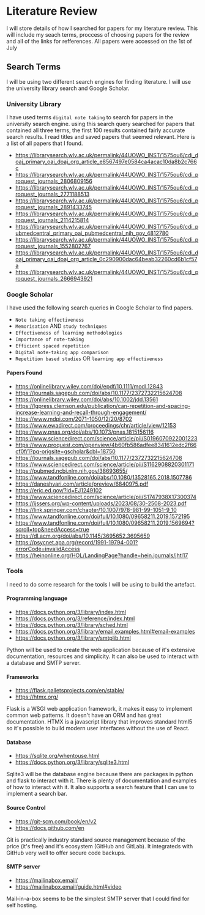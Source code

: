 # Literature Review

I will store details of how I searched for papers for my literature review. This will include my seach terms, proccess of choosing papers for the review and all of the links for refferences. All papers were accessed on the 1st of July

## Search Terms 
I will be using two different search engines for finding literature. I will use the university library search and Google Scholar. 

### University Library 
I have used terms `digital note taking` to search for papers in the university search engine.
using this search query searched for papers that contained all three terms, the first 100 results contained fairly accurate search results.
I read titles and saved papers that seemed relevant. Here is a list of all papers that I found.

- https://librarysearch.wlv.ac.uk/permalink/44UOWO_INST/1575ou6/cdi_doaj_primary_oai_doaj_org_article_e8567497e0584ca4acac10da8b2c766c
- https://librarysearch.wlv.ac.uk/permalink/44UOWO_INST/1575ou6/cdi_proquest_journals_2806809156
- https://librarysearch.wlv.ac.uk/permalink/44UOWO_INST/1575ou6/cdi_proquest_journals_2771188513
- https://librarysearch.wlv.ac.uk/permalink/44UOWO_INST/1575ou6/cdi_proquest_journals_2891433745
- https://librarysearch.wlv.ac.uk/permalink/44UOWO_INST/1575ou6/cdi_proquest_journals_2114215814
- https://librarysearch.wlv.ac.uk/permalink/44UOWO_INST/1575ou6/cdi_pubmedcentral_primary_oai_pubmedcentral_nih_gov_4812780
- https://librarysearch.wlv.ac.uk/permalink/44UOWO_INST/1575ou6/cdi_proquest_journals_1552802767
- https://librarysearch.wlv.ac.uk/permalink/44UOWO_INST/1575ou6/cdi_doaj_primary_oai_doaj_org_article_0c290900dac64beab32260cd6b1cf57a
- https://librarysearch.wlv.ac.uk/permalink/44UOWO_INST/1575ou6/cdi_proquest_journals_2666943921

### Google Scholar
I have used the following search queries in Google Scholar to find papers. 
- `Note taking effectiveness`
- `Memorisation` AND `study techniques`
- `Effectiveness of learning methodologies`
- `Importance of note-taking`
- `Efficient spaced repetition`
- `Digital note-taking app comparison`
- `Repetition based studies` OR `learning app effectiveness`

#### Papers Found

- https://onlinelibrary.wiley.com/doi/epdf/10.1111/modl.12843
- https://journals.sagepub.com/doi/abs/10.1177/2372732215624708
- https://onlinelibrary.wiley.com/doi/abs/10.1002/jdd.13561 
- https://lgpress.clemson.edu/publication/can-repetition-and-spacing-increase-learning-and-recall-through-engagement/
- https://www.mdpi.com/2071-1050/12/20/8702
- https://www.ewadirect.com/proceedings/chr/article/view/12153
- https://www.pnas.org/doi/abs/10.1073/pnas.1815156116
- https://www.sciencedirect.com/science/article/pii/S0196070922001223
- https://www.proquest.com/openview/4b60fb586adfee8341612edc2f66cf0f/1?pq-origsite=gscholar&cbl=18750
- https://journals.sagepub.com/doi/abs/10.1177/2372732215624708
- https://www.sciencedirect.com/science/article/pii/S1162908820301171
- https://pubmed.ncbi.nlm.nih.gov/38693655/
- https://www.tandfonline.com/doi/abs/10.1080/13528165.2018.1507786
- https://daneshyari.com/article/preview/6840975.pdf
- https://eric.ed.gov/?id=EJ1249102
- https://www.sciencedirect.com/science/article/pii/S1747938X17300374
- https://ijssers.org/wp-content/uploads/2023/08/30-2508-2023.pdf
- https://link.springer.com/chapter/10.1007/978-981-99-1051-9_10
- https://www.tandfonline.com/doi/full/10.1080/09658211.2019.1572195
- https://www.tandfonline.com/doi/full/10.1080/09658211.2019.1569694?scroll=top&needAccess=true
- https://dl.acm.org/doi/abs/10.1145/3695652.3695659
- https://psycnet.apa.org/record/1991-19794-001?errorCode=invalidAccess
- https://heinonline.org/HOL/LandingPage?handle=hein.journals/jhtl17

### Tools

I need to do some research for the tools I will be using to build the artefact.

#### Programming language
- https://docs.python.org/3/library/index.html
- https://docs.python.org/3/reference/index.html
- https://docs.python.org/3/library/sched.html
- https://docs.python.org/3/library/email.examples.html#email-examples
- https://docs.python.org/3/library/smtplib.html

Python will be used to create the web application because of it's extensive documentation, resources and simplicity. It can also be used to interact with a database and SMTP server.
#### Frameworks
- https://flask.palletsprojects.com/en/stable/
- https://htmx.org/

Flask is a WSGI web application framework, it makes it easy to implement common web patterns. It doesn't have an ORM and has great documentation.
HTMX is a javascript library that improves standard html5 so it's possible to build modern user interfaces without the use of React.

#### Database
- https://sqlite.org/whentouse.html
- https://docs.python.org/3/library/sqlite3.html

Sqlite3 will be the database engine because there are packages in python and flask to interact with it. There is plenty of documentation and examples of how to interact with it. It also supports a search feature that I can use to implement a search bar.
#### Source Control
- https://git-scm.com/book/en/v2
- https://docs.github.com/en

Git is practically industry standard source management because of the price (it's free) and it's ecosystem (GitHub and GitLab). It integrateds with GitHub very well to offer secure code backups. 
#### SMTP server
- https://mailinabox.email/
- https://mailinabox.email/guide.html#video

Mail-in-a-box seems to be the simplest SMTP server that I could find for self hosting.  
